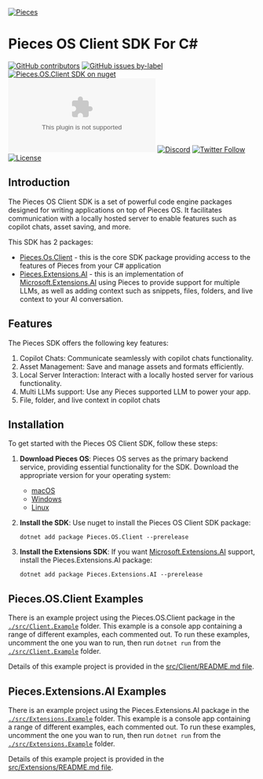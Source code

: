 [![Pieces](https://raw.githubusercontent.com/pieces-app/pieces-os-client-sdk-for-csharp/main/assets/pieces-logo.png?token=GHSAT0AAAAAACTAEQJM63MDD3OICVSXMCLCZW2LDQQ)](https://pieces.app)

# Pieces OS Client SDK For C#

[![GitHub contributors](https://img.shields.io/github/contributors/pieces-app/pieces-os-client-sdk-for-csharp.svg)](https://github.com/pieces-app/pieces-os-client-sdk-for-csharp/graphs/contributors)
[![GitHub issues by-label](https://img.shields.io/github/issues/pieces-app/pieces-os-client-sdk-for-csharp)](https://github.com/pieces-app/pieces-os-client-sdk-for-csharp/issues)
[![Pieces.OS.Client SDK on nuget](https://img.shields.io/nuget/vpre/Pieces.OS.Client)](https://www.nuget.org/packages/Pieces.OS.Client/)
[![Pieces.Extensions.AI SDK on nuget](https://img.shields.io/nuget/vpre/Pieces.Extensions.AI)](https://www.nuget.org/packages/Pieces.Extensions.AI/)
[![Discord](https://img.shields.io/badge/Discord-@layer5.svg?color=7389D8&label&logo=discord&logoColor=ffffff)](https://discord.gg/getpieces)
[![Twitter Follow](https://img.shields.io/twitter/follow/pieces.svg?label=Follow)](https://twitter.com/getpieces)
[![License](https://img.shields.io/github/license/pieces-app/pieces-os-client-sdk-for-csharp.svg)](https://github.com/pieces-app/pieces-os-client-sdk-for-csharp/blob/main/LICENSE)

## Introduction

The Pieces OS Client SDK is a set of powerful code engine packages designed for writing applications on top of Pieces OS. It facilitates communication with a locally hosted server to enable features such as copilot chats, asset saving, and more.

This SDK has 2 packages:

- [Pieces.Os.Client](https://www.nuget.org/packages/Pieces.OS.Client/) - this is the core SDK package providing access to the features of Pieces from your C# application
- [Pieces.Extensions.AI](https://www.nuget.org/packages/Pieces.Extensions.AI/) - this is an implementation of [Microsoft.Extensions.AI](https://www.nuget.org/packages/Microsoft.Extensions.AI/) using Pieces to provide support for multiple LLMs, as well as adding context such as snippets, files, folders, and live context to your AI conversation.

## Features

The Pieces SDK offers the following key features:

1. Copilot Chats: Communicate seamlessly with copilot chats functionality.
1. Asset Management: Save and manage assets and formats efficiently.
1. Local Server Interaction: Interact with a locally hosted server for various functionality.
1. Multi LLMs support: Use any Pieces supported LLM to power your app.
1. File, folder, and live context in copilot chats

## Installation

To get started with the Pieces OS Client SDK, follow these steps:

1. **Download Pieces OS**: Pieces OS serves as the primary backend service, providing essential functionality for the SDK. Download the appropriate version for your operating system:
   - [macOS](https://docs.pieces.app/installation-getting-started/macos) 
   - [Windows](https://docs.pieces.app/installation-getting-started/windows) 
   - [Linux](https://docs.pieces.app/installation-getting-started/linux)

1. **Install the SDK**: Use nuget to install the Pieces OS Client SDK package:

   ```shell
   dotnet add package Pieces.OS.Client --prerelease
   ```

1. **Install the Extensions SDK**: If you want [Microsoft.Extensions.AI](https://www.nuget.org/packages/Microsoft.Extensions.AI/) support, install the Pieces.Extensions.AI package:

    ```shell
    dotnet add package Pieces.Extensions.AI --prerelease
    ```

## Pieces.OS.Client Examples

There is an example project using the Pieces.OS.Client package in the [`./src/Client.Example`](./src/Client.Example) folder. This example is a console app containing a range of different examples, each commented out. To run these examples, uncomment the one you wan to run, then run `dotnet run` from the [`./src/Client.Example`](./src/Client.Example) folder.

Details of this example project is provided in the [src/Client/README.md file](./src/Client/README.md).

## Pieces.Extensions.AI Examples

There is an example project using the Pieces.Extensions.AI package in the [`./src/Extensions.Example`](./src/Extensions.Example) folder. This example is a console app containing a range of different examples, each commented out. To run these examples, uncomment the one you wan to run, then run `dotnet run` from the [`./src/Extensions.Example`](./src/Extensions.Example) folder.

Details of this example project is provided in the [src/Extensions/README.md file](./src/Extensions/README.md).
